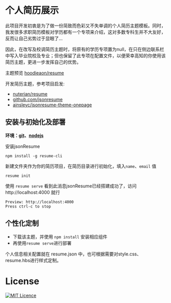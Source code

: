 # 个人简历展示

此项目开发初衷是为了做一份简致而色彩又不失单调的个人简历主题模板。同时，我发很多求职简历模板对学历都有一个专项来介绍，这对多数专科生并不大友好，反而让自己劣势过于显眼了...

因此，在改写及校调简历主题时，将原有的学历专项置为null，在只在侧边联系栏中写入毕业院校及专业；但也保留了此专项在配置文件，以便荣幸高知的你使用该简历主题，更进一步发挥自己的优势。

主题预览 [hoodieaon/resume](https://hoodiearon.github.io/resume/)

开发简历主题，参考项目启发:

* [nuterian/resume](https://github.com/nuterian/resume)
* [github.com/jsonresume](https://github.com/jsonresume)
* [ainsleyc/jsonresume-theme-onepage](https://github.com/ainsleyc/jsonresume-theme-onepage)


## 安装与初始化及部署

**环境：[git](https://git-scm.com/)、[nodejs](https://nodejs.org/zh-cn/)**

安装jsonResume

```
npm install -g resume-cli
```

新建文件夹作为你的简历项目，在简历目录进行初始化，填入`name`、`email` 值

```
resume init
```

使用 `resume serve` 看到此消息jsonResume已经搭建成功了，访问 http://localhost:4000 就行

```
Preview: http://localhost:4000
Press ctrl-c to stop
```


## 个性化定制

* 下载该主题，并使用 `npm install` 安装相应组件
* 再使用`resume serve`进行部署

个人信息相关配置就在 resume.json 中，也可根据需要对style.css、resume.hbs进行样式定制。


# License

[![MIT Licence](https://img.shields.io/badge/mit-license-red.svg)](https://opensource.org/licenses/mit-license.php)
